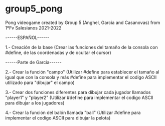 # group5_pong
Pong videogame created by Group 5 (Anghel, Garcia and Casanovas) from 1ºFv Salesianos 2021-2022

------ESPAÑOL------

1.- Creación de la base (Crear las funciones del tamaño de la consola con #define, de las coordenadas y de ocultar el cursor)

------Parte de García------

2.- Crear la función "campo" (Utilizar #define para establecer el tamaño al igual que con la consola y más #define para implementar el codigo ASCII utilizado 
    para "dibujar" el campo)
    
3.- Crear dos funciones diferentes para dibujar cada jugador llamados "player1" y "player2" (Utilizar #define para implementar el codigo ASCII para dibujar
    a los jugadores)
    
4.- Crear la función del balón llamada "ball" (Utilizar #define para implementar el codigo ASCII para dibujar la pelota)

